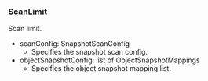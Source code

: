 ### ScanLimit
Scan limit.

- scanConfig: SnapshotScanConfig
  - Specifies the snapshot scan config.
- objectSnapshotConfig: list of ObjectSnapshotMappings
  - Specifies the object snapshot mapping list.
